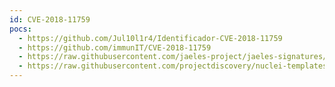 ```yaml
---
id: CVE-2018-11759
pocs:
  - https://github.com/Jul10l1r4/Identificador-CVE-2018-11759
  - https://github.com/immunIT/CVE-2018-11759
  - https://raw.githubusercontent.com/jaeles-project/jaeles-signatures/master/cves/apache-tomcat-jkstatus-exposed-cve-2018-11759.yaml
  - https://raw.githubusercontent.com/projectdiscovery/nuclei-templates/master/cves/CVE-2018-11759.yaml
---
```

